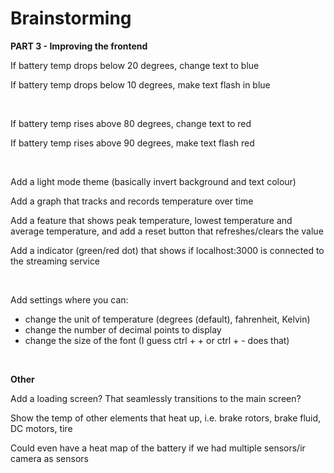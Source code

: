 # Brainstorming

**PART 3 - Improving the frontend**

If battery temp drops below 20 degrees, change text to blue

If battery temp drops below 10 degrees, make text flash in blue
͏


͏

If battery temp rises above 80 degrees, change text to red

If battery temp rises above 90 degrees, make text flash red


͏




Add a light mode theme (basically invert background and text colour)

Add a graph that tracks and records temperature over time

Add a feature that shows peak temperature, lowest temperature and average temperature, and add a reset button that refreshes/clears the value

Add a indicator (green/red dot) that shows if localhost:3000 is connected to the streaming service




͏

Add settings where you can:
- change the unit of temperature (degrees (default), fahrenheit, Kelvin)
- change the number of decimal points to display
- change the size of the font (I guess ctrl + + or ctrl + - does that)


͏


**Other**

Add a loading screen? That seamlessly transitions to the main screen?

Show the temp of other elements that heat up, i.e. brake rotors, brake fluid, DC motors, tire

Could even have a heat map of the battery if we had multiple sensors/ir camera as sensors
